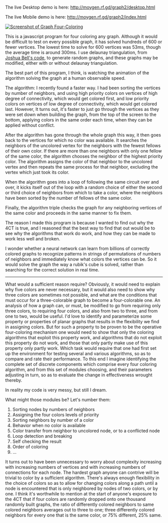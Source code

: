 The live Desktop demo is here:
http://moygen.rf.gd/graph2/desktop.html

The live Mobile demo is here:
http://moygen.rf.gd/graph2/index.html

[![Screenshot of Graph Four-Coloring](http://moygen.rf.gd/graph2/screenshotter.png)](http://moygen.rf.gd/graph2/desktop.html)

This is a javascript program for four coloring any graph. Although it would be difficult to test on every possible graph, it has solved hundreds of 600 or fewer vertices. The lowest time to solve for 600 vertices was 53ms, though the average time is around 300ms. I use delaunay triangulation, from [Joshua Bell's code](https://travellermap.com/tmp/delaunay.js), to generate random graphs, and these graphs may be modified, either with or without delaunay triangulation. 

The best part of this program, I think, is watching the animation of the algorithm solving the graph at a human observable speed. 

The algorithm:
I recently found a faster way. I had been sorting the vertices by number of neighbors, and using high priority colors on vertices of high degree of connectivity, which would get colored first, and low priority colors on vertices of low degree of connectivity, which would get colored last. However, It turns out, it's faster to just go through the vertices as they were set down when building the graph, from the top of the screen to the bottom, applying colors in the same order each time, when they can be applied without conflict.

After the algorithm has gone through the whole graph this way, it then goes back to the vertices for which no color was available. It searches the neighbors of the uncolored vertex for the neighbors with the fewest fellows of their own color. If there are more than one neighbors with only one fellow of the same color, the algorithm chooses the neighbor of the highest priority color. The algorithm assigns the color of that neighbor to the uncolored vertex and then repeats the same process for that neighbor, excluding the vertex which just took its color.

When the algorithm goes into a loop of following the same circuit over and over, it kicks itself out of the loop with a random choice of either the second or third choice of neighbors from which to take a color, where the neighbors have been sorted by the number of fellows of the same color.

Finally, the algorithm triple checks the graph for any neighboring vertices of the same color and proceeds in the same manner to fix them.

The reason I made this program is because I wanted to find out why the 4CT is true, and I reasoned that the best way to find that out would be to see why the algorithms that work do work, and how they can be made to work less well and broken.

I wonder whether a neural network can learn from billions of correctly colored graphs to recognize patterns in strings of permutations of numbers of neighbors and immediately know what colors the vertices can be. So it would solve the graph the way a rubik's cube is solved, rather than searching for the correct solution in real time.

------------

What would a sufficient reason require? Obviously, it would need to explain why five colors are never necessary, but it would also need to show why three colors are sometimes not possible, and what are the conditions that must occur for a three-colorable graph to become a four-colorable one. An analysis of how a graph can, or must, be modified to go from requiring only three colors, to requiring four colors, and also from two to three, and from one to two, would be useful. I'd love to identify and parameterize some property or properties of planar graphs that results in the flexibility we find in assigning colors. But for such a property to be proven to be the operative four-coloring mechanism one would need to show that only the coloring algorithms that exploit this property work, and algorithms that do not exploit this property do not work, and those that only partly make use of this property only partly work. Which task would require that one had first set up the environment for testing several and various algorithms, so as to compare and rate their performance. To this end I imagine identifying the complete set of discrete components which comprise every four coloring algorithm, and from this set of modules choosing, and their parameters adjusting in turn, so as to evaluate the change in effectiveness wrought thereby.


In reality my code is very messy, but still I dream.

What might those modules be? Let's number them:

1) Sorting nodes by numbers of neighbors
2) Assigning the four colors levels of priority
3) Sorting neighbors by number of a color
4) Behavior when no color is available
5) Color transfer from neighbor to uncolored node, or to a conflicted node
6) Loop detection and breaking
7) Self checking the result
8) Order of coloring
9) ...

It turns out to have been unnecessary to worry about complexity increasing with increasing numbers of vertices and with increasing numbers of connections for each node. The hardest graph anyone can contrive will be trivial to color by a sufficient algorithm. There's always enough flexibility in the choice of colors so as to allow for changing colors along a path until a node is encountered that is only neighbored by nodes of two colors, or by one. I think it's worthwhile to mention at the start of anyone's exposure to the 4CT that if four colors are randomly dropped onto one thousand randomly built graphs, the ratio of differently colored neighbors to same colored neighbors averages out to three to one; three differently colored neighbors for every one that is the same color, or 75% different, 25% same.


